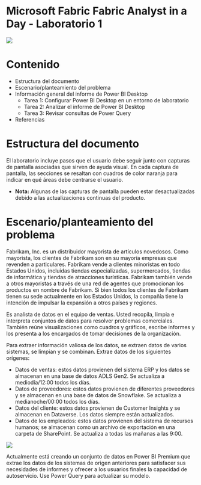 # **Microsoft Fabric Fabric Analyst in a Day - Laboratorio 1**

![](../media/lab-01/main1.png)

# Contenido 
- Estructura del documento	
- Escenario/planteamiento del problema	
- Información general del informe de Power BI Desktop	
   - Tarea 1: Configurar Power BI Desktop en un entorno de laboratorio	
   - Tarea 2: Analizar el informe de Power BI Desktop	
   - Tarea 3: Revisar consultas de Power Query	
- Referencias	

# Estructura del documento
El laboratorio incluye pasos que el usuario debe seguir junto con capturas de pantalla asociadas que sirven de ayuda visual. En cada captura de pantalla, las secciones se resaltan con cuadros de color naranja para indicar en qué áreas debe centrarse el usuario.

 - **Nota:** Algunas de las capturas de pantalla pueden estar desactualizadas debido a las actualizaciones continuas del producto.

# Escenario/planteamiento del problema

Fabrikam, Inc. es un distribuidor mayorista de artículos novedosos. Como mayorista, los clientes de Fabrikam son en su mayoría empresas que revenden a particulares. Fabrikam vende a clientes minoristas en todo Estados Unidos, incluidas tiendas especializadas, supermercados, tiendas de informática y tiendas de atracciones turísticas. Fabrikam también vende a otros mayoristas a través de una red de agentes que promocionan los productos en nombre de Fabrikam. Si bien todos los clientes de Fabrikam tienen su sede actualmente en los Estados Unidos, la compañía tiene la intención de impulsar la expansión a otros países y regiones.

Es analista de datos en el equipo de ventas. Usted recopila, limpia e interpreta conjuntos de datos para resolver problemas comerciales. También reúne visualizaciones como cuadros y gráficos, escribe informes y los presenta a los encargados de tomar decisiones de la organización.

Para extraer información valiosa de los datos, se extraen datos de varios sistemas, se limpian y se combinan. Extrae datos de los siguientes orígenes:

- Datos de ventas: estos datos provienen del sistema ERP y los datos se almacenan en una base de datos ADLS Gen2. Se actualiza a mediodía/12:00 todos los días.
- Datos de proveedores: estos datos provienen de diferentes proveedores y se almacenan en una base de datos de Snowflake. Se actualiza a medianoche/00:00 todos los días.
- Datos del cliente: estos datos provienen de Customer Insights y se almacenan en Dataverse. Los datos siempre están actualizados.
- Datos de los empleados: estos datos provienen del sistema de recursos humanos; se almacenan como un archivo de exportación en una carpeta de SharePoint. Se actualiza a todas las mañanas a las 9:00. 

![](../media/lab-01/main1.png)

Actualmente está creando un conjunto de datos en Power BI Premium que extrae los datos de los sistemas de origen anteriores para satisfacer sus necesidades de informes y ofrecer a los usuarios finales la capacidad de autoservicio. Use Power Query para actualizar su modelo. 
